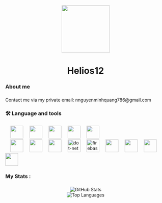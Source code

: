 <div align="center">
  <img height="150" src="https://media3.giphy.com/media/v1.Y2lkPTc5MGI3NjExNHFhMG4ycHh6cDBhZ3E4cXpncDRzdHRnNWI4czJqeXdtYjJtN243MiZlcD12MV9pbnRlcm5hbF9naWZfYnlfaWQmY3Q9Zw/OTrmVdfjYB0Z7yepBP/giphy.gif"  />
</div>

###

<h1 align="center">Helios12</h1>

###

<h3 align="left">About me</h3>

###

<p align="left">
  Contact me via my private email: nnguyenminhquang786@gmail.com
</p>

###

<h3 align="left">🛠 Language and tools</h3>

###

<div align="left">
  <img width="12"/>
  <img src="https://cdn.jsdelivr.net/gh/devicons/devicon@latest/icons/csharp/csharp-original.svg" height="40"/>
  <img width="12"/>
  <img src="https://cdn.jsdelivr.net/gh/devicons/devicon@latest/icons/java/java-original.svg" height="40"/>
  <img width="12"/>
  <img src="https://cdn.jsdelivr.net/gh/devicons/devicon@latest/icons/cplusplus/cplusplus-original.svg" height="40"/>
  <img width="12"/>
  <img src="https://cdn.jsdelivr.net/gh/devicons/devicon@latest/icons/kotlin/kotlin-original.svg" height="40" />
  <img width="12"/>
  <img src="https://cdn.jsdelivr.net/gh/devicons/devicon@latest/icons/javascript/javascript-original.svg" height="40"/>
  <br/>
  <img width="12"/>
  <img src="https://cdn.jsdelivr.net/gh/devicons/devicon@latest/icons/react/react-original.svg" height="40"/>
  <img width="12" />
  <img src="https://cdn.jsdelivr.net/gh/devicons/devicon@latest/icons/androidstudio/androidstudio-original.svg" height="40"/>
  <img width="12" />
  <img src="https://cdn.jsdelivr.net/gh/devicons/devicon@latest/icons/unity/unity-original.svg" height="40"/>
  <img width="12" />
  <img src="https://cdn.jsdelivr.net/gh/devicons/devicon/icons/dot-net/dot-net-plain-wordmark.svg" height="40" alt="dot-net logo"  />
  <img width="12" />
  <img src="https://cdn.jsdelivr.net/gh/devicons/devicon/icons/firebase/firebase-plain-wordmark.svg" height="40" alt="firebase logo"  />
  <img width="12" />
  <img src="https://cdn.jsdelivr.net/gh/devicons/devicon@latest/icons/dotnetcore/dotnetcore-original.svg" height="40"/>
  <img width="12" />
  <img src="https://cdn.jsdelivr.net/gh/devicons/devicon@latest/icons/sqlite/sqlite-original.svg" height="40"/>
  <img width="12" />
  <img src="https://cdn.jsdelivr.net/gh/devicons/devicon@latest/icons/mysql/mysql-original.svg" height="40"/>
  <img width="12" />
  <img src="https://cdn.jsdelivr.net/gh/devicons/devicon@latest/icons/sqldeveloper/sqldeveloper-original.svg" height="40"/>
</div>

###

<h3 align="left">My Stats :</h3>

###

<div align="center">
  <img src="https://github-readme-stats.vercel.app/api?username=Whiteknight12&show_icons=true&theme=light&hide_border=false&include_all_commits=true&count_private=true" alt="GitHub Stats" />
  <br/>
  <img src="https://github-readme-stats.vercel.app/api/top-langs/?username=Whiteknight12&layout=compact&theme=light&hide_border=false&langs_count=8" alt="Top Languages" />
</div>

###

